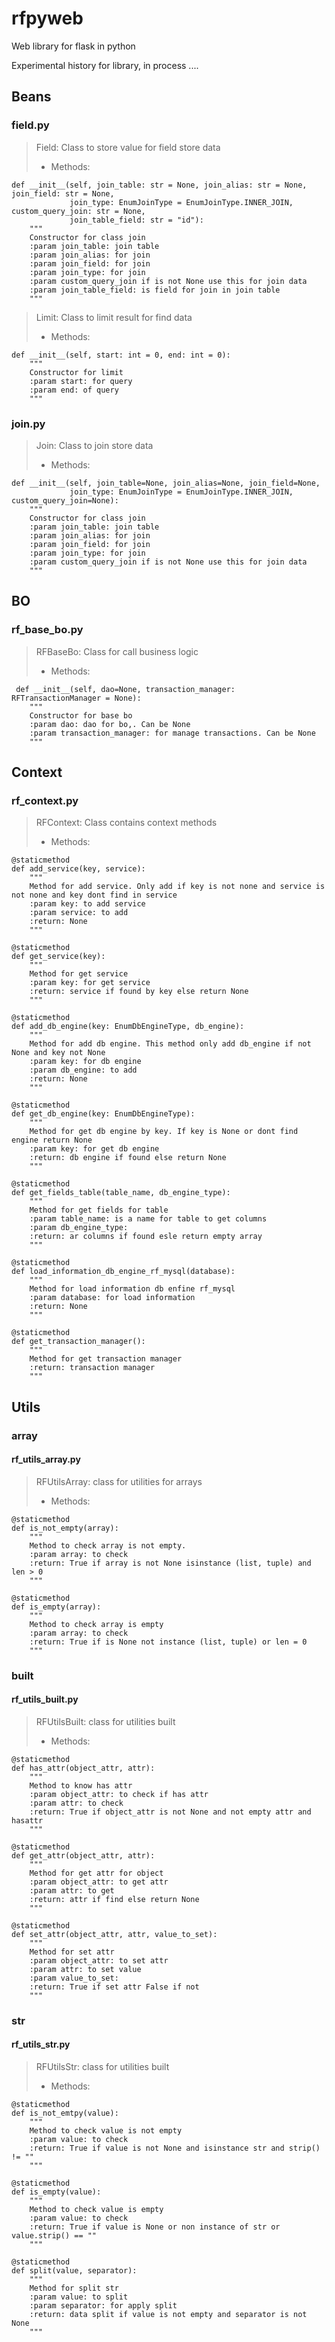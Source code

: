 # rfpyweb

Web library for flask in python

Experimental history for library, in process ....

## Beans

### field.py 

> Field:  Class to store value for field store data
>
>- Methods:
>
    def __init__(self, join_table: str = None, join_alias: str = None, join_field: str = None,
                 join_type: EnumJoinType = EnumJoinType.INNER_JOIN, custom_query_join: str = None,
                 join_table_field: str = "id"):
        """
        Constructor for class join
        :param join_table: join table
        :param join_alias: for join
        :param join_field: for join
        :param join_type: for join
        :param custom_query_join if is not None use this for join data
        :param join_table_field: is field for join in join table
        """
> Limit: Class to limit result for find data
> - Methods:
>
    def __init__(self, start: int = 0, end: int = 0):
        """
        Constructor for limit
        :param start: for query
        :param end: of query
        """

### join.py

> Join: Class to join store data
>
> - Methods:
>
    def __init__(self, join_table=None, join_alias=None, join_field=None,
                 join_type: EnumJoinType = EnumJoinType.INNER_JOIN, custom_query_join=None):
        """
        Constructor for class join
        :param join_table: join table
        :param join_alias: for join
        :param join_field: for join
        :param join_type: for join
        :param custom_query_join if is not None use this for join data
        """

## BO

### rf_base_bo.py

> RFBaseBo: Class for call business logic
>- Methods:
>    
     def __init__(self, dao=None, transaction_manager: RFTransactionManager = None):
        """
        Constructor for base bo
        :param dao: dao for bo,. Can be None
        :param transaction_manager: for manage transactions. Can be None
        """
 
## Context

### rf_context.py

> RFContext: Class contains context methods
>- Methods:
>
    @staticmethod
    def add_service(key, service):
        """
        Method for add service. Only add if key is not none and service is not none and key dont find in service
        :param key: to add service
        :param service: to add
        :return: None
        """  
>
    @staticmethod
    def get_service(key):
        """
        Method for get service
        :param key: for get service
        :return: service if found by key else return None
        """
>
    @staticmethod
    def add_db_engine(key: EnumDbEngineType, db_engine):
        """
        Method for add db engine. This method only add db_engine if not None and key not None
        :param key: for db engine
        :param db_engine: to add
        :return: None
        """
>
    @staticmethod
    def get_db_engine(key: EnumDbEngineType):
        """
        Method for get db engine by key. If key is None or dont find engine return None
        :param key: for get db engine
        :return: db engine if found else return None
        """
>
    @staticmethod
    def get_fields_table(table_name, db_engine_type):
        """
        Method for get fields for table
        :param table_name: is a name for table to get columns
        :param db_engine_type:
        :return: ar columns if found esle return empty array
        """
>
    @staticmethod
    def load_information_db_engine_rf_mysql(database):
        """
        Method for load information db enfine rf_mysql
        :param database: for load information
        :return: None
        """   
>
    @staticmethod
    def get_transaction_manager():
        """
        Method for get transaction manager
        :return: transaction manager 
        """   
        
## Utils

### array 

#### rf_utils_array.py

> RFUtilsArray: class for utilities for arrays 
>- Methods:
>
    @staticmethod
    def is_not_empty(array):
        """
        Method to check array is not empty.
        :param array: to check
        :return: True if array is not None isinstance (list, tuple) and len > 0
        """
>
    @staticmethod
    def is_empty(array):
        """
        Method to check array is empty
        :param array: to check
        :return: True if is None not instance (list, tuple) or len = 0
        """

### built

#### rf_utils_built.py

> RFUtilsBuilt: class for utilities built
>- Methods:
>
    @staticmethod
    def has_attr(object_attr, attr):
        """
        Method to know has attr
        :param object_attr: to check if has attr
        :param attr: to check
        :return: True if object_attr is not None and not empty attr and hasattr
        """
>
    @staticmethod
    def get_attr(object_attr, attr):
        """
        Method for get attr for object
        :param object_attr: to get attr
        :param attr: to get
        :return: attr if find else return None
        """
>
    @staticmethod
    def set_attr(object_attr, attr, value_to_set):
        """
        Method for set attr
        :param object_attr: to set attr
        :param attr: to set value
        :param value_to_set:
        :return: True if set attr False if not
        """
        
### str

#### rf_utils_str.py

> RFUtilsStr: class for utilities built
>- Methods:
>
    @staticmethod
    def is_not_emtpy(value):
        """
        Method to check value is not empty
        :param value: to check
        :return: True if value is not None and isinstance str and strip() != ""
        """
>
    @staticmethod
    def is_empty(value):
        """
        Method to check value is empty
        :param value: to check
        :return: True if value is None or non instance of str or value.strip() == ""
        """
>

    @staticmethod
    def split(value, separator):
        """
        Method for split str
        :param value: to split
        :param separator: for apply split
        :return: data split if value is not empty and separator is not None
        """


